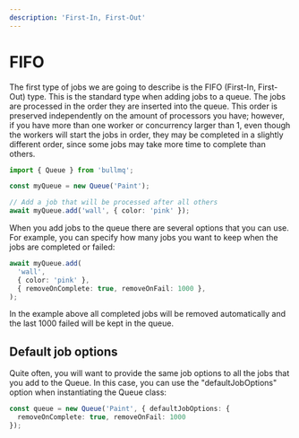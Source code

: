 ```yaml
---
description: 'First-In, First-Out'
---
```


# FIFO

The first type of jobs we are going to describe is the FIFO \(First-In, First-Out\) type. This is the standard type when adding jobs to a queue. The jobs are processed in the order they are inserted into the queue. This order is preserved independently on the amount of processors you have; however, if you have more than one worker or concurrency larger than 1, even though the workers will start the jobs in order, they may be completed in a slightly different order, since some jobs may take more time to complete than others.

```typescript
import { Queue } from 'bullmq';

const myQueue = new Queue('Paint');

// Add a job that will be processed after all others
await myQueue.add('wall', { color: 'pink' });
```

When you add jobs to the queue there are several options that you can use. For example, you can specify how many jobs you want to keep when the jobs are completed or failed:

```typescript
await myQueue.add(
  'wall',
  { color: 'pink' },
  { removeOnComplete: true, removeOnFail: 1000 },
);
```

In the example above all completed jobs will be removed automatically and the last 1000 failed will be kept in the queue.

## Default job options

Quite often, you will want to provide the same job options to all the jobs that you add to the Queue. In this case, you can use the "defaultJobOptions" option when instantiating the Queue class:

```typescript
const queue = new Queue('Paint', { defaultJobOptions: {
  removeOnComplete: true, removeOnFail: 1000
});
```
